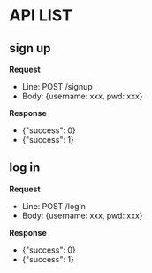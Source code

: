 # API LIST
## sign up
__Request__
* Line: POST /signup
* Body: {username: xxx, pwd: xxx}

__Response__
* {"success": 0}
* {"success": 1}
## log in
__Request__
* Line: POST /login
* Body: {username: xxx, pwd: xxx}

__Response__
* {"success": 0}
* {"success": 1}
